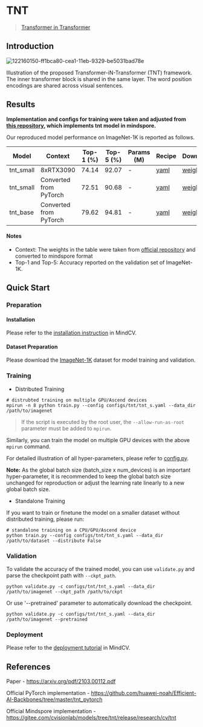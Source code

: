 
# TNT
> [Transformer in Transformer](https://arxiv.org/pdf/2103.00112.pdf)

## Introduction
![122160150-ff1bca80-cea1-11eb-9329-be5031bad78e](https://user-images.githubusercontent.com/41994229/224009923-02ad8d88-1cad-429e-b322-dc80660e8cbd.png)

Illustration of the proposed Transformer-iN-Transformer (TNT) framework. The inner
transformer block is shared in the same layer. The word position encodings are shared across visual
sentences.
## Results

**Implementation and configs for training were taken and adjusted from [this repository](https://gitee.com/cvisionlab/models/tree/tnt/release/research/cv/tnt), which implements tnt model in mindspore.**

Our reproduced model performance on ImageNet-1K is reported as follows.
<div align="center">

| Model    | Context  | Top-1 (%) | Top-5 (%) | Params (M) | Recipe                                                                                        | Download                                                                               |
|----------|----------|-----------|-----------|------------|-----------------------------------------------------------------------------------------------|----------------------------------------------------------------------------------------|
| tnt_small | 8xRTX3090 | 74.14     | 92.07     | -       | [yaml](https://github.com/mindspore-lab/mindcv/blob/main/configs/tnt/tnt_s.yaml) | [weights](https://storage.googleapis.com/huawei-mindspore-hk/TNT/tnt_s_patch16_224_ep138_acc_0.74.ckpt) |
| tnt_small | Converted from PyTorch | 72.51 | 90.68 | - | [yaml](https://github.com/mindspore-lab/mindcv/blob/main/configs/tnt/tnt_s.yaml) | [weights](https://storage.googleapis.com/huawei-mindspore-hk/TNT/tnt_s_converted_0.718.ckpt) |
| tnt_base | Converted from PyTorch | 79.62 | 94.81 | - | [yaml](https://github.com/mindspore-lab/mindcv/blob/main/configs/tnt/tnt_b.yaml) | [weights](https://storage.googleapis.com/huawei-mindspore-hk/TNT/tnt_b_converted_0.795.ckpt) |

</div>

#### Notes

- Context: The weights in the table were taken from [official repository](https://github.com/huawei-noah/Efficient-AI-Backbones/tree/master/tnt_pytorch) and converted to mindspore format
- Top-1 and Top-5: Accuracy reported on the validation set of ImageNet-1K.

## Quick Start

### Preparation

#### Installation
Please refer to the [installation instruction](https://github.com/mindspore-ecosystem/mindcv#installation) in MindCV.

#### Dataset Preparation
Please download the [ImageNet-1K](https://www.image-net.org/challenges/LSVRC/2012/index.php) dataset for model training and validation.

### Training

* Distributed Training


```shell
# distrubted training on multiple GPU/Ascend devices
mpirun -n 8 python train.py --config configs/tnt/tnt_s.yaml --data_dir /path/to/imagenet
```

> If the script is executed by the root user, the `--allow-run-as-root` parameter must be added to `mpirun`.

Similarly, you can train the model on multiple GPU devices with the above `mpirun` command.

For detailed illustration of all hyper-parameters, please refer to [config.py](https://github.com/mindspore-lab/mindcv/blob/main/config.py).

**Note:**  As the global batch size  (batch_size x num_devices) is an important hyper-parameter, it is recommended to keep the global batch size unchanged for reproduction or adjust the learning rate linearly to a new global batch size.

* Standalone Training

If you want to train or finetune the model on a smaller dataset without distributed training, please run:

```shell
# standalone training on a CPU/GPU/Ascend device
python train.py --config configs/tnt/tnt_s.yaml --data_dir /path/to/dataset --distribute False
```

### Validation

To validate the accuracy of the trained model, you can use `validate.py` and parse the checkpoint path with `--ckpt_path`.

```shell
python validate.py -c configs/tnt/tnt_s.yaml --data_dir /path/to/imagenet --ckpt_path /path/to/ckpt
```

Or use '--pretrained' parameter to automatically download the checkpoint.

```shell
python validate.py -c configs/tnt/tnt_s.yaml --data_dir /path/to/imagenet --pretrained
```

### Deployment

Please refer to the [deployment tutorial](https://github.com/mindspore-lab/mindcv/blob/main/tutorials/deployment.md) in MindCV.

## References

Paper - https://arxiv.org/pdf/2103.00112.pdf

Official PyTorch implementation - https://github.com/huawei-noah/Efficient-AI-Backbones/tree/master/tnt_pytorch

Official Mindspore implementation - https://gitee.com/cvisionlab/models/tree/tnt/release/research/cv/tnt
